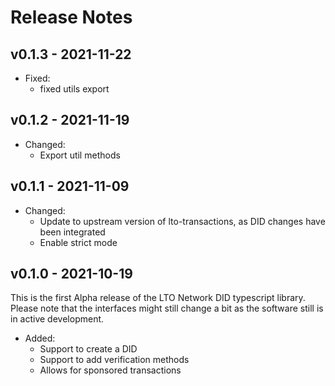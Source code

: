 # Release Notes
## v0.1.3 - 2021-11-22

- Fixed:
  - fixed utils export
  
## v0.1.2 - 2021-11-19

- Changed:
  - Export util methods

## v0.1.1 - 2021-11-09

- Changed:
  - Update to upstream version of lto-transactions, as DID changes have been integrated
  - Enable strict mode

## v0.1.0 - 2021-10-19

This is the first Alpha release of the LTO Network DID typescript library. Please note that the interfaces might still change a bit as the software still is in active development.

- Added:
  * Support to create a DID
  * Support to add verification methods
  * Allows for sponsored transactions
